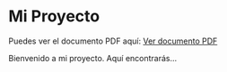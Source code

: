 # Mi Proyecto

Puedes ver el documento PDF aquí: [Ver documento PDF](https://github.com/1Ever7/001/raw/main/Documentacion/proyecto.pdf)

Bienvenido a mi proyecto. Aquí encontrarás...
